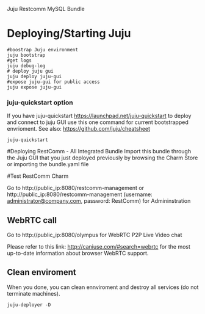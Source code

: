 Juju Restcomm MySQL Bundle

# Deploying/Starting Juju


    #boostrap Juju environment
    juju bootstrap
    #get logs
    juju debug-log
    # deploy juju gui
    juju deploy juju-gui
    #expose juju-gui for public access
    juju expose juju-gui
    
### juju-quickstart option
If you have juju-quickstart https://launchpad.net/juju-quickstart to deploy and connect to juju GUI use this one command for current bootstrapped envrioment. See also: https://github.com/juju/cheatsheet

    juju-quickstart     


#Deploying RestComm - All Integrated Bundle
Import this bundle through the Juju GUI that you just deployed previously by browsing the Charm Store or importing the bundle.yaml file

#Test RestComm Charm

Go to http://public_ip:8080/restcomm-management or http://public_ip:8080/restcomm-management (username: administrator@company.com, password: RestComm) for Admininstration

## WebRTC call

Go to http://public_ip:8080/olympus for WebRTC P2P Live Video chat

Please refer to this link: http://caniuse.com/#search=webrtc  for the most up-to-date information about browser WebRTC support.

## Clean enviroment  
When you done, you can clean ennviroment and destroy all services (do not terminate machines). 

    juju-deployer -D 
